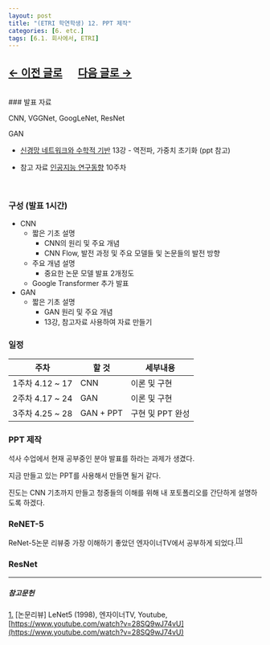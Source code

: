 ```yaml
---
layout: post
title: "(ETRI 학연학생) 12. PPT 제작"
categories: [6. etc.]
tags: [6.1. 회사에서, ETRI]
---
```


## [←  이전 글로](https://maizer2.github.io/6.%20etc2022/2022/04/12/(ETRI-학연학생)-11.-방향설정.html) 　 [다음 글로 →](https://maizer2.github.io/6.%20etc2022/2022/04/00/(ETRI-학연학생)-13.-시험기간.html)

<br/>
### 발표 자료

CNN, VGGNet, GoogLeNet, ResNet

GAN
* [신경망 네트워크와 수학적 기반](http://www.kmooc.kr/courses/course-v1:CAUk+CAU_A01+2021_2/course/) 13강 - 역전파, 가중치 초기화 (ppt 참고)

* 참고 자료
    [인공지능 연구동향](http://www.kmooc.kr/courses/course-v1:CAUk+CAU_A04+2021_2/about) 10주차

<br/>

### 구성 (발표 1시간)

* CNN
    * 짧은 기초 설명
        * CNN의 원리 및 주요 개념
        * CNN Flow, 발전 과정 및 주요 모델들 및 논문들의 발전 방향
    * 주요 개념 설명
        * 중요한 논문 모델 발표 2개정도
    * Google Transformer 추가 발표
* GAN
    * 짧은 기초 설명
        * GAN 원리 및 주요 개념
        * 13강, 참고자료 사용하여 자료 만들기

### 일정

|주차|할 것|세부내용|
|---|---|---|
|1주차 4.12 ~ 17|CNN|이론 및 구현|
|2주차 4.17 ~ 24|GAN|이론 및 구현|
|3주차 4.25 ~ 28|GAN + PPT|구현 및 PPT 완성|

### PPT 제작

석사 수업에서 현재 공부중인 분야 발표를 하라는 과제가 생겼다.

지금 만들고 있는 PPT를 사용해서 만들면 될거 같다.

진도는 CNN 기초까지 만들고 청중들의 이해를 위해 내 포토폴리오를 간단하게 설명하도록 하겠다.

### ReNET-5

ReNet-5논문 리뷰중 가장 이해하기 좋았던 엔자이너TV에서 공부하게 되었다.<sup><a href="#footnote_1_1" name="footnote_1_2">[1]</a></sup>

### ResNet
---

##### 참고문헌

<a href="#footnote_1_2" name="footnote_1_1">1.</a> [논문리뷰] LeNet5 (1998), 엔자이너TV, Youtube, [https://www.youtube.com/watch?v=28SQ9wJ74vU](https://www.youtube.com/watch?v=28SQ9wJ74vU)
